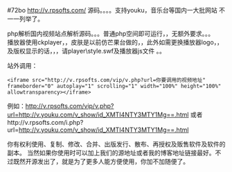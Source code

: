 #72bo
http://v.rpsofts.com/            源码。。。。支持youku，音乐台等国内一大批网站 不一一列举了。

php解析国内视频站点解析源码。。。普通php空间即可运行，，无额外要求。。。  
播放器使用ckplayer，，皮肤是以前仿芒果台做的，，此外如需更换播放器logo，，及版权显示的话，，，请player\style.swf及播放器js文件
。。

站外调用：
  
	<iframe src="http://v.rpsofts.com/vip/v.php?url=你要调用的视频地址" frameborder="0" autoplay="1" scrolling="1" width="100%" height="100%" allowtransparency></iframe>

例如：http://v.rpsofts.com/vip/v.php?url=http://v.youku.com/v_show/id_XMTI4NTY3MTY1Mg==.html
或者http://v.rpsofts.com/i.php?url=http://v.youku.com/v_show/id_XMTI4NTY3MTY1Mg==.html


你有权利使用、复制、修改、合并、出版发行、散布、再授权及贩售软件及软件的副本。
当然如果你使用时可以加上我们的源地址或者我的博客地址链接最好。不过既然开源发出了，就是为了更多人能方便使用，你加不加随便了。
